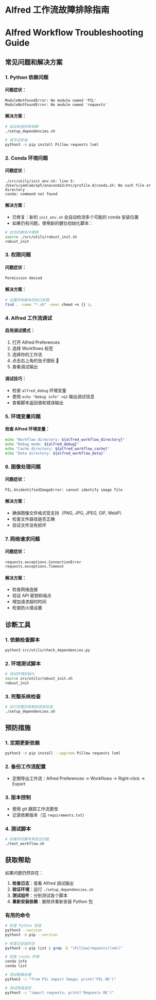 # Alfred 工作流故障排除指南
# Alfred Workflow Troubleshooting Guide

## 常见问题和解决方案

### 1. Python 依赖问题

#### 问题症状：
```
ModuleNotFoundError: No module named 'PIL'
ModuleNotFoundError: No module named 'requests'
```

#### 解决方案：
```bash
# 自动安装所有依赖
./setup_dependencies.sh

# 或手动安装
python3 -m pip install Pillow requests lxml
```

### 2. Conda 环境问题

#### 问题症状：
```
./src/utils/init_env.sh: line 5: /Users/yamlam/opt/anaconda3/etc/profile.d/conda.sh: No such file or directory
conda: command not found
```

#### 解决方案：
- 已修复：新的 `init_env.sh` 会自动检测多个可能的 conda 安装位置
- 如果仍有问题，使用新的健壮初始化脚本：

```bash
# 在你的脚本中使用
source ./src/utils/robust_init.sh
robust_init
```

### 3. 权限问题

#### 问题症状：
```
Permission denied
```

#### 解决方案：
```bash
# 设置所有脚本的执行权限
find . -name "*.sh" -exec chmod +x {} \;
```

### 4. Alfred 工作流调试

#### 启用调试模式：
1. 打开 Alfred Preferences
2. 选择 Workflows 标签
3. 选择你的工作流
4. 点击右上角的虫子图标 🐛
5. 查看调试输出

#### 调试技巧：
- 检查 `alfred_debug` 环境变量
- 使用 `echo "Debug info" >&2` 输出调试信息
- 查看脚本返回值和错误输出

### 5. 环境变量问题

#### 检查 Alfred 环境变量：
```bash
echo "Workflow directory: ${alfred_workflow_directory}"
echo "Debug mode: ${alfred_debug}"
echo "Cache directory: ${alfred_workflow_cache}"
echo "Data directory: ${alfred_workflow_data}"
```

### 6. 图像处理问题

#### 问题症状：
```
PIL.UnidentifiedImageError: cannot identify image file
```

#### 解决方案：
- 确保图像文件格式受支持（PNG, JPG, JPEG, GIF, WebP）
- 检查文件路径是否正确
- 验证文件没有损坏

### 7. 网络请求问题

#### 问题症状：
```
requests.exceptions.ConnectionError
requests.exceptions.Timeout
```

#### 解决方案：
- 检查网络连接
- 验证 API 密钥和端点
- 增加请求超时时间
- 检查防火墙设置

## 诊断工具

### 1. 依赖检查脚本
```bash
python3 src/utils/check_dependencies.py
```

### 2. 环境测试脚本
```bash
# 测试环境初始化
source src/utils/robust_init.sh
robust_init
```

### 3. 完整系统检查
```bash
# 运行完整的依赖安装和检查
./setup_dependencies.sh
```

## 预防措施

### 1. 定期更新依赖
```bash
python3 -m pip install --upgrade Pillow requests lxml
```

### 2. 备份工作流配置
- 定期导出工作流：Alfred Preferences → Workflows → Right-click → Export

### 3. 版本控制
- 使用 git 跟踪工作流更改
- 记录依赖版本（见 `requirements.txt`）

### 4. 测试脚本
```bash
# 创建测试脚本来验证功能
./test_workflow.sh
```

## 获取帮助

如果问题仍然存在：

1. **检查日志**：查看 Alfred 调试输出
2. **验证环境**：运行 `./setup_dependencies.sh`
3. **测试组件**：分别测试各个脚本
4. **重新安装依赖**：删除并重新安装 Python 包

### 有用的命令
```bash
# 检查 Python 安装
python3 --version
python3 -m pip --version

# 检查已安装的包
python3 -m pip list | grep -E "(Pillow|requests|lxml)"

# 检查 conda 环境
conda info
conda list

# 测试图像处理
python3 -c "from PIL import Image; print('PIL OK')"

# 测试网络请求
python3 -c "import requests; print('Requests OK')"
```
